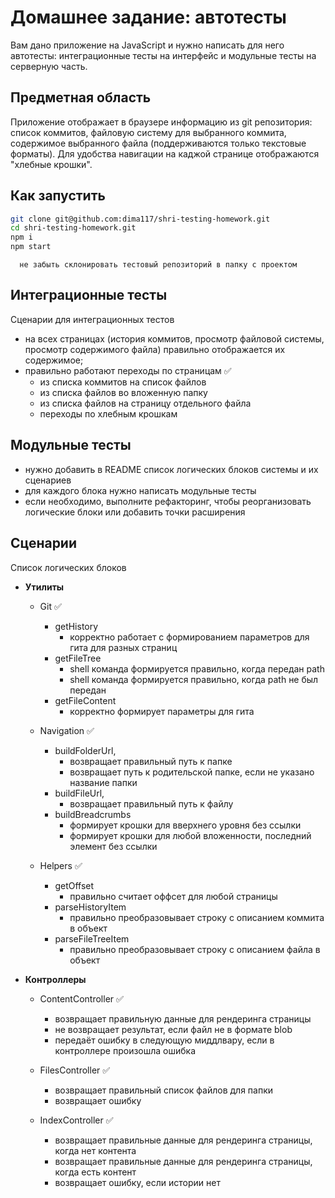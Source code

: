 # Домашнее задание: автотесты

Вам дано приложение на JavaScript и нужно написать для него автотесты: интеграционные тесты на интерфейс и модульные тесты на серверную часть.

## Предметная область

Приложение отображает в браузере информацию из git репозитория: список коммитов, файловую систему для выбранного коммита, содержимое выбранного файла (поддерживаются только текстовые форматы). Для удобства навигации на каджой странице отображаются "хлебные крошки".

## Как запустить

```sh
git clone git@github.com:dima117/shri-testing-homework.git
cd shri-testing-homework.git
npm i
npm start
```

```
  не забыть склонировать тестовый репозиторий в папку с проектом
```

## Интеграционные тесты

Сценарии для интеграционных тестов

- на всех страницах (история коммитов, просмотр файловой системы, просмотр содержимого файла) правильно отображается их содержимое;
- правильно работают переходы по страницам ✅
  - из списка коммитов на список файлов
  - из списка файлов во вложенную папку
  - из списка файлов на страницу отдельного файла
  - переходы по хлебным крошкам

## Модульные тесты

- нужно добавить в README список логических блоков системы и их сценариев
- для каждого блока нужно написать модульные тесты
- если необходимо, выполните рефакторинг, чтобы реорганизовать логические блоки или добавить точки расширения

## Сценарии

Список логических блоков

- **Утилиты**

  - Git ✅

    - getHistory
      - корректно работает с формированием параметров для гита для разных страниц
    - getFileTree
      - shell команда формируется правильно, когда передан path
      - shell команда формируется правильно, когда path не был передан
    - getFileContent
      - корректно формирует параметры для гита

  - Navigation ✅

    - buildFolderUrl,
      - возвращает правильный путь к папке
      - возвращает путь к родительской папке, если не указано название папки
    - buildFileUrl,
      - возвращает правильный путь к файлу
    - buildBreadcrumbs
      - формирует крошки для вверхнего уровня без ссылки
      - формирует крошки для любой вложенности, последний элемент без ссылки

  - Helpers ✅

    - getOffset
      - правильно считает оффсет для любой страницы
    - parseHistoryItem
      - правильно преобразовывает строку с описанием коммита в объект
    - parseFileTreeItem
      - правильно преобразовывает строку с описанием файла в объект

* **Контроллеры**

  - ContentController ✅

    - возвращает правильную данные для рендеринга страницы
    - не возвращает результат, если файл не в формате blob
    - передаёт ошибку в следующую миддлвару, если в контроллере произошла ошибка

  - FilesController ✅

    - возвращает правильный список файлов для папки
    - возвращает ошибку

  - IndexController ✅
    - возвращает правильные данные для рендеринга страницы, когда нет контента
    - возвращает правильные данные для рендеринга страницы, когда есть контент
    - возвращает ошибку, если истории нет
